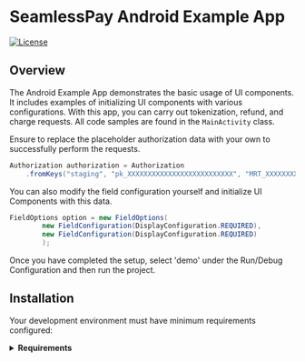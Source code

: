 # SeamlessPay Android Example App

[![License](https://img.shields.io/github/license/seamlesspay/seamlesspay-android)](https://github.com/seamlesspay/seamlesspay-android/blob/master/LICENSE)

## Overview

The Android Example App demonstrates the basic usage of UI components. 
It includes examples of initializing UI components with various configurations. 
With this app, you can carry out tokenization, refund, and charge requests. 
All code samples are found in the ```MainActivity``` class.

Ensure to replace the placeholder authorization data with your own to successfully 
perform the requests.


```java 
Authorization authorization = Authorization
    .fromKeys("staging", "pk_XXXXXXXXXXXXXXXXXXXXXXXXXX", "MRT_XXXXXXXXXXXXXXXXXXXXXXXXXX");
```

You can also modify the field configuration yourself and initialize UI Components with this data.

```java 
FieldOptions option = new FieldOptions(
		new FieldConfiguration(DisplayConfiguration.REQUIRED),
		new FieldConfiguration(DisplayConfiguration.REQUIRED)
		);
```
Once you have completed the setup, select 'demo' under the Run/Debug Configuration 
and then run the project.

## Installation

Your development environment must have minimum requirements configured:

<details><summary><strong>Requirements</strong></summary><p>

- [Java 8](https://www.oracle.com/technetwork/java/javase/overview/java8-2100321.html) is installed and available in your `PATH`
- [Android Studio](https://developer.android.com/studio/)
- [Gradle](https://gradle.org/releases/) 5.4.1+
- [Android SDK](https://developer.android.com/studio/releases/sdk-tools) >= 21

Note: If you do have the Android SDK installed, add a `local.properties`
file to the top level directory with `sdk.dir=/path/to/your/sdk/.android-sdk`

</p></details>